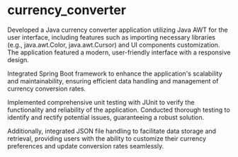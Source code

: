 # currency_converter
Developed a Java currency converter application utilizing Java AWT for the user interface, including features such as importing necessary libraries (e.g., java.awt.Color, java.awt.Cursor) and UI components customization. The application featured a modern, user-friendly interface with a responsive design.

Integrated Spring Boot framework to enhance the application's scalability and maintainability, ensuring efficient data handling and management of currency conversion rates.

Implemented comprehensive unit testing with JUnit to verify the functionality and reliability of the application. Conducted thorough testing to identify and rectify potential issues, guaranteeing a robust solution.

Additionally, integrated JSON file handling to facilitate data storage and retrieval, providing users with the ability to customize their currency preferences and update conversion rates seamlessly.
